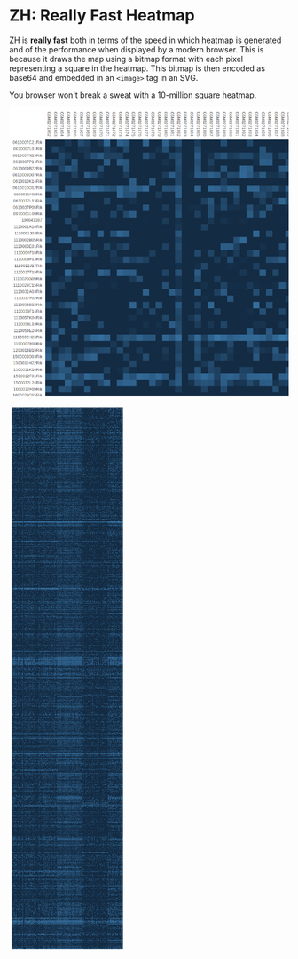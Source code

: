 ZH: Really Fast Heatmap
=======================

ZH is **really fast** both in terms of the speed in which heatmap is generated
and of the performance when displayed by a modern browser.  This is because it
draws the map using a bitmap format with each pixel representing a square in
the heatmap. This bitmap is then encoded as base64 and embedded in an `<image>`
tag in an SVG.

You browser won't break a sweat with a 10-million square heatmap.

![](https://github.com/w9/w9.github.io/blob/master/zh-screenshot-2.png)

![](https://github.com/w9/w9.github.io/blob/master/zh-screenshot-1.png)
